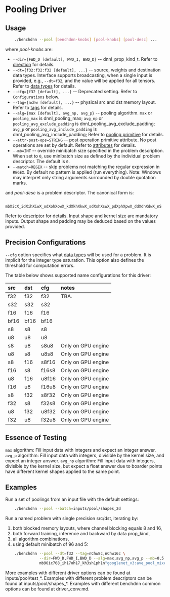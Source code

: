 # Pooling Driver

## Usage
``` sh
    ./benchdnn --pool [benchdnn-knobs] [pool-knobs] [pool-desc] ...
```

where *pool-knobs* are:

 - `--dir={FWD_D [default], FWD_I, BWD_D}` -- dnnl_prop_kind_t.
            Refer to [direction](knobs_dir.md) for details.
 - `--dt={f32:f32:f32 [default], ...}` -- source, weights and destination data
            types. Interface supports broadcasting, when a single input is
            provided, e.g., `--dt=f32`, and the value will be applied for all
            tensors. Refer to [data types](knobs_dt.md) for details.
 - `--cfg={f32 [default], ...}` -- Deprecated setting.
            Refer to ``Configurations`` below.
 - `--tag={nchw [default], ...}` -- physical src and dst memory layout.
            Refer to [tags](knobs_tag.md) for details.
 - `--alg={max [default], avg_np, avg_p}` -- pooling algorithm.
            `max` or `pooling_max` is dnnl_pooling_max;
            `avg_np` or `pooling_avg_exclude_padding` is
                    dnnl_pooling_avg_exclude_padding;
            `avg_p` or `pooling_avg_include_padding` is
                    dnnl_pooling_avg_include_padding;
            Refer to [pooling primitive](https://oneapi-src.github.io/oneDNN/dev_guide_pooling.html)
            for details.
 - `--attr-post-ops=STRING` -- post operation primitive attribute. No post
            operations are set by default. Refer to [attributes](knobs_attr.md)
            for details.
 - `--mb=INT` -- override minibatch size specified in the problem description.
             When set to `0`, use minibatch size as defined by the individual
             problem descriptor. The default is `0`.
 - `--match=REGEX` -- skip problems not matching the regular expression in
            `REGEX`. By default no pattern is applied (run everything).
            Note: Windows may interpret only string arguments surrounded by
            double quotation marks.

and *pool-desc* is a problem descriptor. The canonical form is:
```
    mbXicX_idXihXiwX_odXohXowX_kdXkhXkwX_sdXshXswX_pdXphXpwX_ddXdhXdwX_nS
```
Refer to [descriptor](knobs_desc.md) for details. Input shape and kernel size
are mandatory inputs. Output shape and padding may be deduced based on the
values provided.

## Precision Configurations

`--cfg` option specifies what [data types](knobs_dt.md) will be used for a
problem. It is implicit for the integer type saturation. This option also
defines the threshold for computation errors.

The table below shows supported name configurations for this driver:

| src   | dst   | cfg   | notes
|:---   |:---   |:---   |:---
| f32   | f32   | f32   | TBA.
| s32   | s32   | s32   |
| f16   | f16   | f16   |
| bf16  | bf16  | bf16  |
| s8    | s8    | s8    |
| u8    | u8    | u8    |
| s8    | u8    | s8u8  | Only on GPU engine
| u8    | s8    | u8s8  | Only on GPU engine
| s8    | f16   | s8f16 | Only on GPU engine
| f16   | s8    | f16s8 | Only on GPU engine
| u8    | f16   | u8f16 | Only on GPU engine
| f16   | u8    | f16u8 | Only on GPU engine
| s8    | f32   | s8f32 | Only on GPU engine
| f32   | s8    | f32s8 | Only on GPU engine
| u8    | f32   | u8f32 | Only on GPU engine
| f32   | u8    | f32u8 | Only on GPU engine


## Essence of Testing
`max` algorithm: Fill input data with integers and expect an integer answer.
`avg_p` algorithm: Fill input data with integers, divisible by the kernel size,
            and expect an integer answer.
`avg_np` algorithm: Fill input data with integers, divisible by the kernel size,
            but expect a float answer due to boarder points have different
            kernel shapes applied to the same point.


## Examples

Run a set of poolings from an input file with the default settings:
``` sh
    ./benchdnn --pool --batch=inputs/pool/shapes_2d
```

Run a named problem with single precision src/dst, iterating by:
1) both blocked memory layouts, where channel blocking equals 8 and 16,
2) both forward training, inference and backward by data prop_kind,
3) all algorithm combinations,
4) using default minibatch of 96 and 5:
``` sh
    ./benchdnn --pool --dt=f32 --tag=nChw8c,nChw16c \
               --dir=FWD_D,FWD_I,BWD_D --alg=max,avg_np,avg_p --mb=0,5 \
               mb96ic768_ih17oh17_kh3sh1ph1n"googlenet_v3:ave_pool_mixed_4_pool"
```

More examples with different driver options can be found at
inputs/pool/test_\*. Examples with different problem descriptors can be found
at inputs/pool/shapes_\*. Examples with different benchdnn common options can
be found at driver_conv.md.
